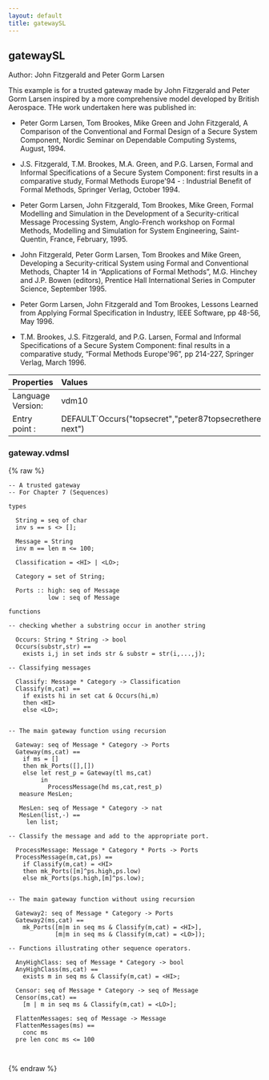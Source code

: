 ```yaml
---
layout: default
title: gatewaySL
---
```


## gatewaySL
Author: John Fitzgerald and Peter Gorm Larsen


﻿This example is for a trusted gateway made by John Fitzgerald and 
Peter Gorm Larsen inspired by a more comprehensive model developed
by British Aerospace. THe work undertaken here was published in:

* Peter Gorm Larsen, Tom Brookes, Mike Green and John Fitzgerald, 
A Comparison of the Conventional and Formal Design of a Secure System 
Component, Nordic Seminar on Dependable Computing Systems, August, 1994.

* J.S. Fitzgerald, T.M. Brookes, M.A. Green, and P.G. Larsen, Formal 
and Informal Specifications of a Secure System Component: first results 
in a comparative study, Formal Methods Europe'94 - : Industrial Benefit
of Formal Methods, Springer Verlag, October 1994.

* Peter Gorm Larsen, John Fitzgerald, Tom Brookes, Mike Green, Formal 
Modelling and Simulation in the Development of a Security-critical 
Message Processing System, Anglo-French workshop on Formal Methods, 
Modelling and Simulation for System Engineering, Saint-Quentin, 
France, February, 1995.

* John Fitzgerald, Peter Gorm Larsen, Tom Brookes and Mike Green, 
Developing a Security-critical System using Formal and Conventional 
Methods, Chapter 14 in “Applications of Formal Methods”, M.G. Hinchey 
and J.P. Bowen (editors), Prentice Hall International Series in 
Computer Science, September 1995.

* Peter Gorm Larsen, John Fitzgerald and Tom Brookes, Lessons Learned 
from Applying Formal Specification in Industry, IEEE Software, 
pp 48-56, May 1996.

* T.M. Brookes, J.S. Fitzgerald, and P.G. Larsen, Formal and Informal 
Specifications of a Secure System Component: final results in a 
comparative study, “Formal Methods Europe'96”, pp 214-227, Springer 
Verlag, March 1996.


| Properties | Values          |
| :------------ | :---------- |
|Language Version:| vdm10|
|Entry point     :| DEFAULT`Occurs("topsecret","peter87topsecrethere next")|


### gateway.vdmsl

{% raw %}
~~~
-- A trusted gateway
-- For Chapter 7 (Sequences)

types

  String = seq of char
  inv s == s <> [];  

  Message = String
  inv m == len m <= 100;

  Classification = <HI> | <LO>;

  Category = set of String;

  Ports :: high: seq of Message
           low : seq of Message

functions

-- checking whether a substring occur in another string

  Occurs: String * String -> bool
  Occurs(substr,str) ==
    exists i,j in set inds str & substr = str(i,...,j);

-- Classifying messages

  Classify: Message * Category -> Classification
  Classify(m,cat) ==
    if exists hi in set cat & Occurs(hi,m)
    then <HI>
    else <LO>;


-- The main gateway function using recursion

  Gateway: seq of Message * Category -> Ports
  Gateway(ms,cat) ==
    if ms = []
    then mk_Ports([],[])
    else let rest_p = Gateway(tl ms,cat)
         in
           ProcessMessage(hd ms,cat,rest_p)
   measure MesLen;
   
   MesLen: seq of Message * Category -> nat
   MesLen(list,-) ==
     len list;

-- Classify the message and add to the appropriate port.

  ProcessMessage: Message * Category * Ports -> Ports
  ProcessMessage(m,cat,ps) ==
    if Classify(m,cat) = <HI>
    then mk_Ports([m]^ps.high,ps.low)
    else mk_Ports(ps.high,[m]^ps.low);


-- The main gateway function without using recursion

  Gateway2: seq of Message * Category -> Ports
  Gateway2(ms,cat) ==
    mk_Ports([m|m in seq ms & Classify(m,cat) = <HI>],
             [m|m in seq ms & Classify(m,cat) = <LO>]);

-- Functions illustrating other sequence operators. 

  AnyHighClass: seq of Message * Category -> bool
  AnyHighClass(ms,cat) ==
    exists m in seq ms & Classify(m,cat) = <HI>;

  Censor: seq of Message * Category -> seq of Message
  Censor(ms,cat) ==
    [m | m in seq ms & Classify(m,cat) = <LO>];

  FlattenMessages: seq of Message -> Message
  FlattenMessages(ms) ==
    conc ms
  pre len conc ms <= 100 



~~~
{% endraw %}

